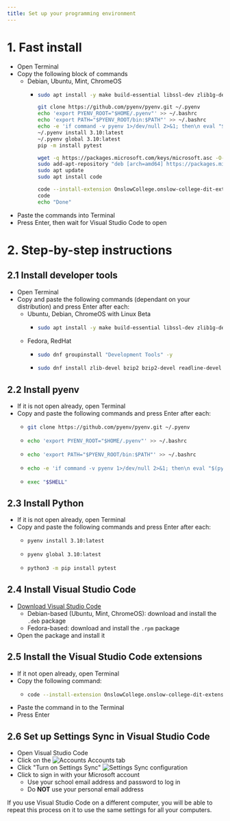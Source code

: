 ```yaml
---
title: Set up your programming environment
---
```


# 1. Fast install

- Open Terminal
- Copy the following block of commands
  - Debian, Ubuntu, Mint, ChromeOS
    - ```bash
      sudo apt install -y make build-essential libssl-dev zlib1g-dev libbz2-dev libreadline-dev libsqlite3-dev wget curl llvm libncursesw5-dev xz-utils tk-dev libxml2-dev libxmlsec1-dev libffi-dev liblzma-dev git
      
      git clone https://github.com/pyenv/pyenv.git ~/.pyenv
      echo 'export PYENV_ROOT="$HOME/.pyenv"' >> ~/.bashrc
      echo 'export PATH="$PYENV_ROOT/bin:$PATH"' >> ~/.bashrc
      echo -e 'if command -v pyenv 1>/dev/null 2>&1; then\n eval "$(pyenv init -)"\nfi' >> ~/.bashrc
      ~/.pyenv install 3.10:latest
      ~/.pyenv global 3.10:latest
      pip -m install pytest

      wget -q https://packages.microsoft.com/keys/microsoft.asc -O- | sudo apt-key add -
      sudo add-apt-repository "deb [arch=amd64] https://packages.microsoft.com/repos/vscode stable main"
      sudo apt update
      sudo apt install code

      code --install-extension OnslowCollege.onslow-college-dit-extensions
      code
      echo "Done"
      ```
- Paste the commands into Terminal
- Press Enter, then wait for Visual Studio Code to open

# 2. Step-by-step instructions

## 2.1 Install developer tools

- Open Terminal
- Copy and paste the following commands (dependant on your distribution) and press Enter after each:
  - Ubuntu, Debian, ChromeOS with Linux Beta
    - ```bash
      sudo apt install -y make build-essential libssl-dev zlib1g-dev libbz2-dev libreadline-dev libsqlite3-dev wget curl llvm libncursesw5-dev xz-utils tk-dev libxml2-dev libxmlsec1-dev libffi-dev liblzma-dev git
      ```
  - Fedora, RedHat
    - ```bash
      sudo dnf groupinstall "Development Tools" -y
      ```
    - ```bash
      sudo dnf install zlib-devel bzip2 bzip2-devel readline-devel sqlite sqlite-devel openssl-devel xz xz-devel libffi-devel findutils -y
      ```

## 2.2 Install pyenv

- If it is not open already, open Terminal
- Copy and paste the following commands and press Enter after each:
  - ```bash
    git clone https://github.com/pyenv/pyenv.git ~/.pyenv
    ```
  - ```bash
    echo 'export PYENV_ROOT="$HOME/.pyenv"' >> ~/.bashrc
    ```
  - ```bash
    echo 'export PATH="$PYENV_ROOT/bin:$PATH"' >> ~/.bashrc
    ```
  - ```bash
    echo -e 'if command -v pyenv 1>/dev/null 2>&1; then\n eval "$(pyenv init -)"\nfi' >> ~/.bashrc
    ```
  - ```bash
    exec "$SHELL"
    ```

## 2.3 Install Python

- If it is not open already, open Terminal
- Copy and paste the following commands and press Enter after each:
  - ```bash
    pyenv install 3.10:latest
    ```
  - ```bash
    pyenv global 3.10:latest
    ```
  - ```bash
    python3 -m pip install pytest
    ```

## 2.4 Install Visual Studio Code

- [Download Visual Studio Code](https://code.visualstudio.com)
  - Debian-based (Ubuntu, Mint, ChromeOS): download and install the ``.deb`` package
  - Fedora-based: download and install the ``.rpm`` package
-  Open the package and install it

## 2.5 Install the Visual Studio Code extensions

- If it not open already, open Terminal
- Copy the following command:
  - ```bash
    code --install-extension OnslowCollege.onslow-college-dit-extensions
    ```
- Paste the command in to the Terminal
- Press Enter

## 2.6 Set up Settings Sync in Visual Studio Code

- Open Visual Studio Code
- Click on the ![Accounts](/img/account.svg) Accounts tab
- Click "Turn on Settings Sync"
![Settings Sync configuration](img/vscode04.png)
- Click to sign in with your Microsoft account
  - Use your school email address and password to log in
  - Do **NOT** use your personal email address

If you use Visual Studio Code on a different computer, you will be able to repeat this process on it to use the same settings for all your computers.
